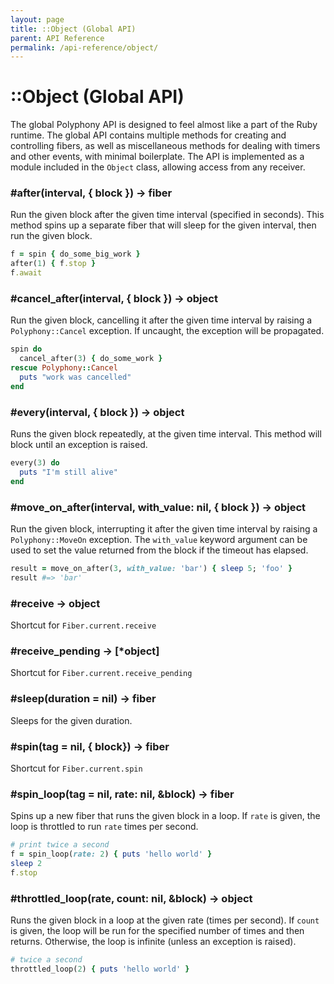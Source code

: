 ```yaml
---
layout: page
title: ::Object (Global API)
parent: API Reference
permalink: /api-reference/object/
---
```

# ::Object (Global API)

The global Polyphony API is designed to feel almost like a part of the Ruby
runtime. The global API contains multiple methods for creating and controlling
fibers, as well as miscellaneous methods for dealing with timers and other
events, with minimal boilerplate. The API is implemented as a module included in
the `Object` class, allowing access from any receiver.

### #after(interval, { block }) → fiber

Run the given block after the given time interval (specified in seconds). This
method spins up a separate fiber that will sleep for the given interval, then
run the given block.

```ruby
f = spin { do_some_big_work }
after(1) { f.stop }
f.await
```

### #cancel_after(interval, { block }) → object

Run the given block, cancelling it after the given time interval by raising a
`Polyphony::Cancel` exception. If uncaught, the exception will be propagated.

```ruby
spin do
  cancel_after(3) { do_some_work }
rescue Polyphony::Cancel
  puts "work was cancelled"
end
```

### #every(interval, { block }) → object

Runs the given block repeatedly, at the given time interval. This method will
block until an exception is raised.

```ruby
every(3) do
  puts "I'm still alive"
end
```

### #move_on_after(interval, with_value: nil, { block }) → object

Run the given block, interrupting it after the given time interval by raising a
`Polyphony::MoveOn` exception. The `with_value` keyword argument can be used to
set the value returned from the block if the timeout has elapsed.

```ruby
result = move_on_after(3, with_value: 'bar') { sleep 5; 'foo' }
result #=> 'bar'
```

### #receive → object

Shortcut for `Fiber.current.receive`

### #receive_pending → [*object]

Shortcut for `Fiber.current.receive_pending`

### #sleep(duration = nil) → fiber

Sleeps for the given duration.

### #spin(tag = nil, { block}) → fiber

Shortcut for `Fiber.current.spin`

### #spin_loop(tag = nil, rate: nil, &block) → fiber

Spins up a new fiber that runs the given block in a loop. If `rate` is given,
the loop is throttled to run `rate` times per second.

```ruby
# print twice a second
f = spin_loop(rate: 2) { puts 'hello world' }
sleep 2
f.stop
```

### #throttled_loop(rate, count: nil, &block) → object

Runs the given block in a loop at the given rate (times per second). If `count`
is given, the loop will be run for the specified number of times and then
returns. Otherwise, the loop is infinite (unless an exception is raised).

```ruby
# twice a second
throttled_loop(2) { puts 'hello world' }
```